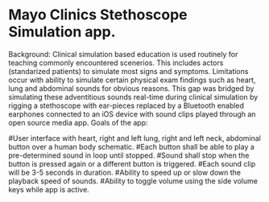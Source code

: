 # Mayo Clinics Stethoscope Simulation app.
Background: Clinical simulation based education is used routinely for teaching commonly encountered scenerios. This includes actors (standarized patients) to simulate most signs and symptoms. Limitations occur with ability to simulate certain physical exam findings such as heart, lung and abdominal sounds for obvious reasons. 
This gap was bridged by simulating these adventitious sounds real-time during clinical simulation by rigging a stethoscope with ear-pieces replaced by a Bluetooth enabled earphones connected to an iOS device with sound clips played through an open source media app.
Goals of the app:


  #User interface with heart, right and left lung, right and left neck, abdominal button over a human body schematic. 
  #Each button shall be able to play a pre-determined sound in loop until stopped.
  #Sound shall stop when the button is pressed again or a different button is triggered. 
  #Each sound clip will be 3-5 seconds in duration.
  #Ability to speed up or slow down the playback speed of sounds.
  #Ability to toggle volume using the side volume keys while app is active.
